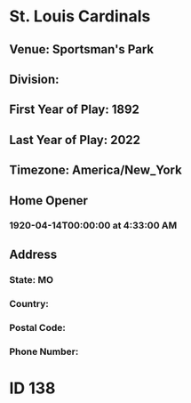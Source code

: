 # St. Louis Cardinals
## Venue: Sportsman's Park
## Division: 
## First Year of Play: 1892
## Last Year of Play: 2022
## Timezone: America/New_York
## Home Opener
### 1920-04-14T00:00:00 at 4:33:00 AM
## Address
### 
### State: MO
### Country: 
### Postal Code: 
### Phone Number: 
# ID 138